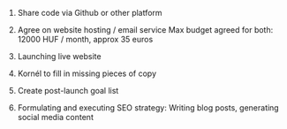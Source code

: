 1. Share code via Github or other platform 

2. Agree on website hosting / email service 
  Max budget agreed for both: 12000 HUF / month, approx 35 euros 

3. Launching live website 

4. Kornél to fill in missing pieces of copy 

5. Create post-launch goal list 

6. Formulating and executing SEO strategy: Writing blog posts, generating social media content 

